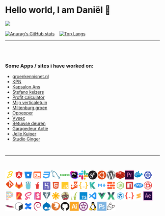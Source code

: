 # Hello world, I am Daniël 👋

<a href="https://github.com/danielgroen/danielgroen" target="_blank"><img src="https://hits.b3log.org/danielgroen/danielgroen.svg"></a>

[![Anurag's GitHub stats](https://github-readme-stats.vercel.app/api?username=danielgroen&show_icons=true&theme=dark&card_width=300)](https://github.com/danielgroen/github-readme-stats)
<span>&nbsp;&nbsp;</span>
[![Top Langs](https://github-readme-stats.vercel.app/api/top-langs/?username=danielgroen&theme=dark&layout=compact)](https://github.com/danielgroen/github-readme-stats)
<br>
<hr>

<br><br>
### Some Apps / sites i have worked on:
* [groenkennisnet.nl](https://groenkennisnet.nl)
* [KPN](https://kpn.nl/shop)
* [Kapsalon Ans](https://kapsalonanssoest.nl)
* [Stefano keizers](https://stefanokeizers.nl)
* [Profit calculator](https://www.funchaworld.com/calculator/)
* [Mijn verticaletuin](https://mijnverticaletuin.nl)
* [Miltenburg groen](https://miltenburg-groen.nl/)
* [Oppepper](https://oppepper.nl)
* [Vvsec](https://vvsec.nl)
* [Betuwse deuren](https://betuwsedeuren.nl/)
* [Garagedeur Actie](http://garagedeur-actie.nl/)
* [Jelle Kuiper](https://jellekuiper.nl)
* [Studio Ginger](https://studioginger.nl)

<br>
<hr>

<br><br>
<img width="30" align="left" src="./node_modules/material-icon-theme/icons/babel.svg">
<img width="30" align="left" src="./node_modules/material-icon-theme/icons/angular.svg">
<img width="30" align="left" src="./node_modules/material-icon-theme/icons/bitbucket.svg">
<img width="30" align="left" src="./node_modules/material-icon-theme/icons/console.svg">
<img width="30" align="left" src="./node_modules/material-icon-theme/icons/css.svg">
<img width="30" align="left" src="https://raw.githubusercontent.com/devicons/devicon/master/icons/mysql/mysql-original.svg">
<img width="30" align="left" src="https://raw.githubusercontent.com/devicons/devicon/master/icons/nginx/nginx-original.svg">
<img width="30" align="left" src="https://raw.githubusercontent.com/devicons/devicon/master/icons/phpstorm/phpstorm-original.svg">
<img width="30" align="left" src="https://raw.githubusercontent.com/devicons/devicon/master/icons/slack/slack-original.svg">
<img width="30" align="left" src="https://raw.githubusercontent.com/devicons/devicon/master/icons/symfony/symfony-original.svg">
<img width="30" align="left" src="https://raw.githubusercontent.com/devicons/devicon/master/icons/ubuntu/ubuntu-plain.svg">
<img width="30" align="left" src="https://raw.githubusercontent.com/devicons/devicon/master/icons/wordpress/wordpress-plain.svg">
<img width="30" align="left" src="https://raw.githubusercontent.com/devicons/devicon/master/icons/redis/redis-original.svg">
<img width="30" align="left" src="https://raw.githubusercontent.com/devicons/devicon/master/icons/premierepro/premierepro-original.svg">
<img width="30" align="left" src="./node_modules/material-icon-theme/icons/docker.svg">
<img width="30" align="left" src="./node_modules/material-icon-theme/icons/eslint.svg">
<img width="30" align="left" src="./node_modules/material-icon-theme/icons/git.svg"><br><br>
<img width="30" align="left" src="./node_modules/material-icon-theme/icons/gitlab.svg">
<img width="30" align="left" src="./node_modules/material-icon-theme/icons/go_gopher.svg">
<img width="30" align="left" src="./node_modules/material-icon-theme/icons/gulp.svg">
<img width="30" align="left" src="./node_modules/material-icon-theme/icons/heroku.svg">
<img width="30" align="left" src="./node_modules/material-icon-theme/icons/html.svg">
<img width="30" align="left" src="./node_modules/material-icon-theme/icons/javascript.svg">
<img width="30" align="left" src="./node_modules/material-icon-theme/icons/jest.svg">
<img width="30" align="left" src="./node_modules/material-icon-theme/icons/json.svg">
<img width="30" align="left" src="./node_modules/material-icon-theme/icons/karma.svg">
<img width="30" align="left" src="./node_modules/material-icon-theme/icons/markdown.svg">
<img width="30" align="left" src="./node_modules/material-icon-theme/icons/mjml.svg">
<img width="30" align="left" src="./node_modules/material-icon-theme/icons/nodejs.svg">
<img width="30" align="left" src="./node_modules/material-icon-theme/icons/npm.svg">
<img width="30" align="left" src="./node_modules/material-icon-theme/icons/php.svg">
<img width="30" align="left" src="./node_modules/material-icon-theme/icons/postcss.svg"><br><br>
<img width="30" align="left" src="./node_modules/material-icon-theme/icons/prettier.svg">
<img width="30" align="left" src="./node_modules/material-icon-theme/icons/rollup.svg">
<img width="30" align="left" src="./node_modules/material-icon-theme/icons/sass.svg">
<img width="30" align="left" src="./node_modules/material-icon-theme/icons/storybook.svg">
<img width="30" align="left" src="./node_modules/material-icon-theme/icons/stylelint_light.svg">
<img width="30" align="left" src="./node_modules/material-icon-theme/icons/svg.svg">
<img width="30" align="left" src="./node_modules/material-icon-theme/icons/travis.svg">
<img width="30" align="left" src="./node_modules/material-icon-theme/icons/twig.svg">
<img width="30" align="left" src="./node_modules/material-icon-theme/icons/typescript.svg">
<img width="30" align="left" src="./node_modules/material-icon-theme/icons/vscode.svg">
<img width="30" align="left" src="./node_modules/material-icon-theme/icons/vue.svg">
<img width="30" align="left" src="./node_modules/material-icon-theme/icons/vuex-store.svg">
<img width="30" align="left" src="./node_modules/material-icon-theme/icons/webpack.svg">
<img width="30" align="left" src="./node_modules/material-icon-theme/icons/yaml.svg">
<img width="30" align="left" src="./node_modules/material-icon-theme/icons/sublime.svg">
<img width="30" align="left" src="https://raw.githubusercontent.com/devicons/devicon/master/icons/aftereffects/aftereffects-original.svg"><br><br>
<img width="30" align="left" src="https://raw.githubusercontent.com/devicons/devicon/master/icons/apache/apache-original.svg">
<img width="30" align="left" src="https://raw.githubusercontent.com/devicons/devicon/master/icons/bash/bash-original.svg">
<img width="30" align="left" src="https://raw.githubusercontent.com/devicons/devicon/master/icons/confluence/confluence-original.svg">
<img width="30" align="left" src="https://raw.githubusercontent.com/devicons/devicon/master/icons/debian/debian-original.svg">
<img width="30" align="left" src="https://raw.githubusercontent.com/devicons/devicon/master/icons/drupal/drupal-plain.svg">
<img width="30" align="left" src="https://raw.githubusercontent.com/devicons/devicon/master/icons/firefox/firefox-plain.svg">
<img width="30" align="left" src="https://raw.githubusercontent.com/devicons/devicon/master/icons/github/github-original.svg">
<img width="30" align="left" src="https://raw.githubusercontent.com/devicons/devicon/master/icons/illustrator/illustrator-plain.svg">
<img width="30" align="left" src="https://raw.githubusercontent.com/devicons/devicon/master/icons/jasmine/jasmine-plain.svg">
<img width="30" align="left" src="https://raw.githubusercontent.com/devicons/devicon/master/icons/linux/linux-original.svg">
<img width="30" align="left" src="https://raw.githubusercontent.com/devicons/devicon/master/icons/photoshop/photoshop-plain.svg">
<img width="30" align="left" src="./node_modules/material-icon-theme/icons/editorconfig.svg">
